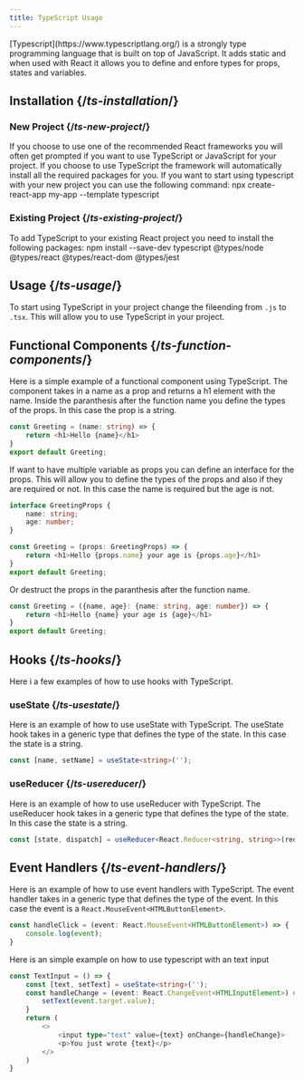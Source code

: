 ```yaml
---
title: TypeScript Usage
---
```

<Intro>
[Typescript](https://www.typescriptlang.org/) is a strongly type programming language that is built on top of JavaScript. It adds static and when used with React it allows you to define and enfore types for props, states and variables. 
</Intro>

## Installation {/*ts-installation*/}

### New Project {/*ts-new-project*/}
If you choose to use one of the recommended React frameworks you will often get prompted if you want to use TypeScript or JavaScript for your project. If you choose to use TypeScript the framework will automatically install all the required packages for you.
If you want to start using typescript with your new project you can use the following command:
<TerminalBlock>
npx create-react-app my-app --template typescript
</TerminalBlock>

### Existing Project {/*ts-existing-project*/}
To add TypeScript to your existing React project you need to install the following packages:
<TerminalBlock>
npm install --save-dev typescript @types/node @types/react @types/react-dom @types/jest
</TerminalBlock>

## Usage {/*ts-usage*/}
To start using TypeScript in your project change the fileending from `.js` to `.tsx`. This will allow you to use TypeScript in your project.

## Functional Components {/*ts-function-components*/}

Here is a simple example of a functional component using TypeScript. The component takes in a name as a prop and returns a h1 element with the name. Inside the paranthesis after the function name you define the types of the props. In this case the prop is a string.

```ts
const Greeting = (name: string) => {
    return <h1>Hello {name}</h1>
}
export default Greeting;
```

If want to have multiple variable as props you can define an interface for the props. This will allow you to define the types of the props and also if they are required or not. In this case the name is required but the age is not.

```ts
interface GreetingProps {
    name: string;
    age: number;
}

const Greeting = (props: GreetingProps) => {
    return <h1>Hello {props.name} your age is {props.age}</h1>
}
export default Greeting;
```

Or destruct the props in the paranthesis after the function name.

```ts
const Greeting = ({name, age}: {name: string, age: number}) => {
    return <h1>Hello {name} your age is {age}</h1>
}
export default Greeting;
```

## Hooks {/*ts-hooks*/}
Here i a few examples of how to use hooks with TypeScript.

### useState {/*ts-usestate*/}
Here is an example of how to use useState with TypeScript. The useState hook takes in a generic type that defines the type of the state. In this case the state is a string.

```ts
const [name, setName] = useState<string>('');
```

### useReducer {/*ts-usereducer*/}
Here is an example of how to use useReducer with TypeScript. The useReducer hook takes in a generic type that defines the type of the state. In this case the state is a string.

```ts
const [state, dispatch] = useReducer<React.Reducer<string, string>>(reducer, '');
```

## Event Handlers {/*ts-event-handlers*/}
Here is an example of how to use event handlers with TypeScript. The event handler takes in a generic type that defines the type of the event. In this case the event is a `React.MouseEvent<HTMLButtonElement>`.

```ts
const handleClick = (event: React.MouseEvent<HTMLButtonElement>) => {
    console.log(event);
}
```

Here is an simple example on how to use typescript with an text input
```ts
const TextInput = () => {
    const [text, setText] = useState<string>('');
    const handleChange = (event: React.ChangeEvent<HTMLInputElement>) => {
        setText(event.target.value);
    }
    return (
        <>
            <input type="text" value={text} onChange={handleChange}>
            <p>You just wrote {text}</p>
        </>
    )
}
```



